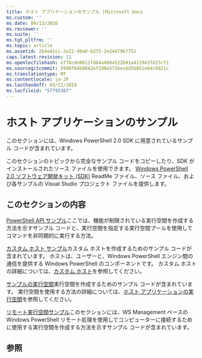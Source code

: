 ```yaml
---
title: ホスト アプリケーションのサンプル |Microsoft Docs
ms.custom: ''
ms.date: 09/13/2016
ms.reviewer: ''
ms.suite: ''
ms.tgt_pltfrm: ''
ms.topic: article
ms.assetid: 2b4a41cc-2e22-49a0-b375-2e2447967751
caps.latest.revision: 11
ms.openlocfilehash: e77bcde0012fd84a460a522b01a421943fd23cf1
ms.sourcegitcommit: 5990f04b8042ef2d8e571bec6d5b051e64c9921c
ms.translationtype: MT
ms.contentlocale: ja-JP
ms.lasthandoff: 03/12/2019
ms.locfileid: "57795387"
---
```

# <a name="host-application-samples"></a>ホスト アプリケーションのサンプル

このセクションには、Windows PowerShell 2.0 SDK に用意されているサンプル コードが含まれています。

 このセクションのトピックから完全なサンプル コードをコピーしたり、SDK がインストールされたソース ファイルを使用できます。 [Windows PowerShell 2.0 ソフトウェア開発キット (SDK)](https://www.microsoft.com/en-us/download/details.aspx?id=2560) ReadMe ファイル、ソース ファイル、および各サンプルの Visual Studio プロジェクト ファイルを提供します。

## <a name="in-this-section"></a>このセクションの内容

 [PowerShell API サンプル](./windows-powershell-api-samples.md)ここでは、機能が制限されている実行空間を作成する方法を示すサンプル コードと、実行空間を指定する実行空間プールを使用してコマンドを非同期的に実行する方法。

 [カスタム ホスト サンプル](./custom-host-samples.md)カスタム ホストを作成するためのサンプル コードが含まれています。 ホストは、ユーザーと、Windows PowerShell エンジン間の通信を提供する Windows PowerShell のコンポーネントです。 カスタム ホストの詳細については、[カスタム ホスト](https://msdn.microsoft.com/en-us/library/ee706563(v=vs.85).aspx)を参照してください。

 [サンプルの実行空間](./runspace-samples.md)実行空間を作成するためのサンプル コードが含まれています。 実行空間を使用する方法の詳細については、[ホスト アプリケーションの実行空間](https://msdn.microsoft.com/en-us/library/ee706563(v=vs.85).aspx)を参照してください。

 [リモート実行空間サンプル](./remote-runspace-samples.md)このセクションには、WS Management ベースの Windows PowerShell リモート処理を使用してコンピューターに接続するために使用する実行空間を作成する方法を示すサンプル コードが含まれています。

## <a name="see-also"></a>参照

